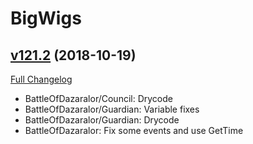 # BigWigs

## [v121.2](https://github.com/BigWigsMods/BigWigs/tree/v121.2) (2018-10-19)
[Full Changelog](https://github.com/BigWigsMods/BigWigs/compare/v121.1...v121.2)

- BattleOfDazaralor/Council: Drycode  
- BattleOfDazaralor/Guardian: Variable fixes  
- BattleOfDazaralor/Guardian: Drycode  
- BattleOfDazaralor: Fix some events and use GetTime  
